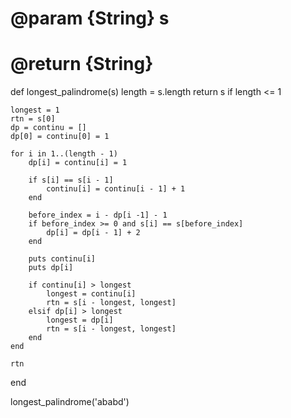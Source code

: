 # @param {String} s
# @return {String}
def longest_palindrome(s)
    length = s.length
    return s if length <= 1

    longest = 1
    rtn = s[0]
    dp = continu = []
    dp[0] = continu[0] = 1

    for i in 1..(length - 1)
        dp[i] = continu[i] = 1

        if s[i] == s[i - 1]
            continu[i] = continu[i - 1] + 1
        end

        before_index = i - dp[i -1] - 1
        if before_index >= 0 and s[i] == s[before_index]
            dp[i] = dp[i - 1] + 2
        end

        puts continu[i]
        puts dp[i]

        if continu[i] > longest
            longest = continu[i]
            rtn = s[i - longest, longest]
        elsif dp[i] > longest
            longest = dp[i]
            rtn = s[i - longest, longest]
        end
    end

    rtn
end

longest_palindrome('ababd')